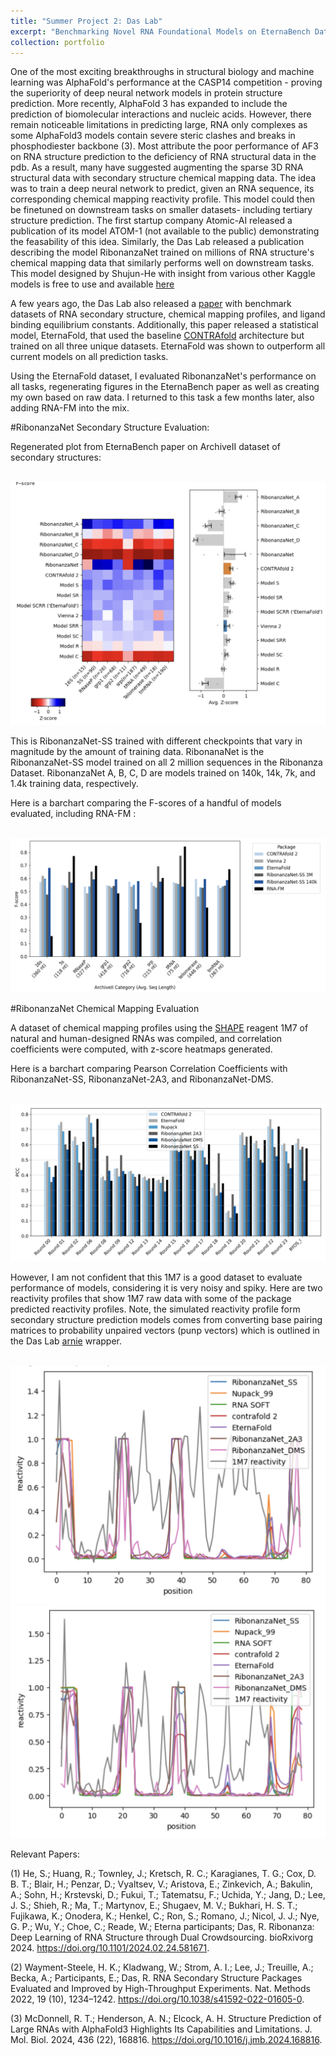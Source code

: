 ```yaml
---
title: "Summer Project 2: Das Lab"
excerpt: "Benchmarking Novel RNA Foundational Models on EternaBench Dataset"
collection: portfolio
---
```


One of the most exciting breakthroughs in structural biology and machine learning was AlphaFold's performance at the CASP14 competition - proving the superiority of deep neural network models in protein structure prediction. More recently, AlphaFold 3 has expanded to include the prediction of biomolecular interactions and nucleic acids. However, there remain noticeable limitations in predicting large, RNA only complexes as some AlphaFold3 models contain severe steric clashes and breaks in phosphodiester backbone (3). Most attribute the poor performance of AF3 on RNA structure prediction to the deficiency of RNA structural data in the pdb. As a result, many have suggested augmenting the sparse 3D RNA structural data with secondary structure chemical mapping data. The idea was to train a deep neural network to predict, given an RNA sequence, its corresponding chemical mapping reactivity profile. This model could then be finetuned on downstream tasks on smaller datasets- including tertiary structure prediction. The first startup company Atomic-AI released a publication of its model ATOM-1 (not available to the public) demonstrating the feasability of this idea. Similarly, the Das Lab released a publication describing the model RibonanzaNet trained on millions of RNA structure's chemical mapping data that similarly performs well on downstream tasks. This model designed by Shujun-He with insight from various other Kaggle models is free to use and available [here](https://github.com/Shujun-He/RibonanzaNet)

A few years ago, the Das Lab also released a [paper](https://pmc.ncbi.nlm.nih.gov/articles/PMC9839360/) with benchmark datasets of RNA secondary structure, chemical mapping profiles, and ligand binding equilibrium constants. Additionally, this paper released a statistical model, EternaFold, that used the baseline [CONTRAfold](https://watermark.silverchair.com/bioinformatics_22_14_e90.pdf?token=AQECAHi208BE49Ooan9kkhW_Ercy7Dm3ZL_9Cf3qfKAc485ysgAAA3wwggN4BgkqhkiG9w0BBwagggNpMIIDZQIBADCCA14GCSqGSIb3DQEHATAeBglghkgBZQMEAS4wEQQMP41xOOnatJihU9VEAgEQgIIDL2VKJVEE-S7QBkTSEd2yy-Qvw0dnh4G1HMx4ubVKXs5F1qNs9tPBYLrjVdTDy1iR6YbeSbVHf7sjLkVrTj-sol1mDai6McbpWRYJu8eqEYvGkFMiHedwBtEay4VXYy8SlMqlEtXZwcsQYMU3IZlq91shmJWtvh0if-Ie8oCSpDckQBy07BOAYcGuexd9x5VqQSpH2FlrjEo3g24gPQ7kFna63JfmtVbnnC-qFqrEdvkRnrDytMGID324EKTe08RW-tuT1eclQQAF-hfXOByc1O5SkU3WhRUj4YaVrn0OVzksXPIaxxDpkOukeX0NYjpg5DR9_Hg-bCxJWUdMfkbhxD23ONzRsI4euXZtc32JczR60ctxHlv15vh8CKDs0GLrlCM0rATz1zloqn6MY8Xl5XHyZEhdZFwSsuV0MSDnWsPN4sDMpcga0WhDeliGZ8AArngVIfpRGJkpFrBSZSpAt4eDXQIVsz6t-6gsD_cUqRdahl1Z5G6nN079yICBnT_rDVaoKL4DdDq2uQgVSzsJKxyGK2QHgb0qtmSm1d_7FtEOcuUk4VwhdiRWQxcxn6sAhBjY8s2w7vBTJqzGGae599ojvSeTudGsP3xFcmxtV1svNib1Q20dcF8peUkRtOTqZTH205k-MNknCDjIN7c7tlbEUxP2qyE6BFQhW4uDZF3IFZKRTBFTp36sYDFL8jxzkgXlM6jeQSBFUaaviNFZfNouiMzxcpMcnwdcxkOehnfLAVQZignDJk1JBrAmPHkrWOgu2jDCB8H8M24mg2XyN9C3MaJurrJ7SMmTbKgcvLiLZYHUw-XmouIft0rzz0nltorCpLHpHdpezUTnDivXmTImX4lcxZCQBBuH80vytaEgPcJq5J9j9A1EOnTGOjYUX1VcEre3fYViCB4gdg20kyIZcRKrsZpLHBA8AgANf0EDh-sDLFugNbZuCXmTd6PCckuaVStxAdFqs84u7J72XZ_WJmvDEXzzigHvQrA9-jaSPN7p2KjMOuPaNJT3YNTDuouNA5jzzaBLn4gcWQ6Nij_9eurcJPS02CD1otGEE8JJz0Bd2Dllp6DTQ5EAI8Th) architecture but trained on all three unique datasets. EternaFold was shown to outperform all current models on all prediction tasks. 

Using the EternaFold dataset, I evaluated RibonanzaNet's performance on all tasks, regenerating figures in the EternaBench paper as well as creating my own based on raw data. I returned to this task a few months later, also adding RNA-FM into the mix. 

#RibonanzaNet Secondary Structure Evaluation: 

Regenerated plot from EternaBench paper on ArchiveII dataset of secondary structures: 

<br/><img src='/images/rnet_archiveII_heatmap.png'>  

This is RibonanzaNet-SS trained with different checkpoints that vary in magnitude by the amount of training data. RibonanaNet is the RibonanzaNet-SS model trained on all 2 million sequences in the Ribonanza Dataset. RibonanzaNet A, B, C, D are models trained on 140k, 14k, 7k, and 1.4k training data, respectively. 

Here is a barchart comparing the F-scores of a handful of models evaluated, including RNA-FM : 

<br/><img src='/images/rnet_archiveII_barchart.png'>

#RibonanzaNet Chemical Mapping Evaluation 

A dataset of chemical mapping profiles using the [SHAPE](https://pmc.ncbi.nlm.nih.gov/articles/PMC4259394/pdf/nihms606325.pdf) reagent 1M7 of natural and human-designed RNAs was compiled, and correlation coefficients were computed, with z-score heatmaps generated. 

Here is a barchart comparing Pearson Correlation Coefficients with RibonanzaNet-SS, RibonanzaNet-2A3, and RibonanzaNet-DMS. 

<br/><img src='/images/pcc_chemmapping_barchart.svg'>

However, I am not confident that this 1M7 is a good dataset to evaluate performance of models, considering it is very noisy and spiky. Here are two reactivity profiles that show 1M7 raw data with some of the package predicted reactivity profiles. Note, the simulated reactivity profile form secondary structure prediction models comes from converting base pairing matrices to probability unpaired vectors (punp vectors) which is outlined in the Das Lab [arnie](https://github.com/DasLab/arnie) wrapper. 


<br/><img src='/images/example_reactivity_profile.png'>
<br/><img src='/images/example_reactivity_profile_2.png'>








Relevant Papers: 

(1)	He, S.; Huang, R.; Townley, J.; Kretsch, R. C.; Karagianes, T. G.; Cox, D. B. T.; Blair, H.; Penzar, D.; Vyaltsev, V.; Aristova, E.; Zinkevich, A.; Bakulin, A.; Sohn, H.; Krstevski, D.; Fukui, T.; Tatematsu, F.; Uchida, Y.; Jang, D.; Lee, J. S.; Shieh, R.; Ma, T.; Martynov, E.; Shugaev, M. V.; Bukhari, H. S. T.; Fujikawa, K.; Onodera, K.; Henkel, C.; Ron, S.; Romano, J.; Nicol, J. J.; Nye, G. P.; Wu, Y.; Choe, C.; Reade, W.; Eterna participants; Das, R. Ribonanza: Deep Learning of RNA Structure through Dual Crowdsourcing. bioRxivorg 2024. https://doi.org/10.1101/2024.02.24.581671.

(2)	Wayment-Steele, H. K.; Kladwang, W.; Strom, A. I.; Lee, J.; Treuille, A.; Becka, A.; Participants, E.; Das, R. RNA Secondary Structure Packages Evaluated and Improved by High-Throughput Experiments. Nat. Methods 2022, 19 (10), 1234–1242. https://doi.org/10.1038/s41592-022-01605-0.

(3)	McDonnell, R. T.; Henderson, A. N.; Elcock, A. H. Structure Prediction of Large RNAs with AlphaFold3 Highlights Its Capabilities and Limitations. J. Mol. Biol. 2024, 436 (22), 168816. https://doi.org/10.1016/j.jmb.2024.168816.


